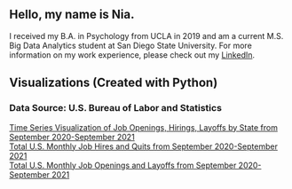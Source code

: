 ## Hello, my name is Nia.

I received my B.A. in Psychology from UCLA in 2019 and am a current M.S. Big Data Analytics student at San Diego State University. For more information on my work experience, please check out my [LinkedIn](https://www.linkedin.com/in/nia-fan/). 

## Visualizations (Created with Python)

### Data Source: U.S. Bureau of Labor and Statistics

[Time Series Visualization of Job Openings, Hirings, Layoffs by State from September 2020-September 2021](https://nia-fan.github.io/projects/seriesChart.jpg)
<br>
[Total U.S. Monthly Job Hires and Quits from September 2020-September 2021](https://nia-fan.github.io/projects/MonthlyJobHiresandQuits.png)
<br>
[Total U.S. Monthly Job Openings and Layoffs from September 2020-September 2021](https://nia-fan.github.io/projects/MonthlyJobOpeningsLayoffs.png)



